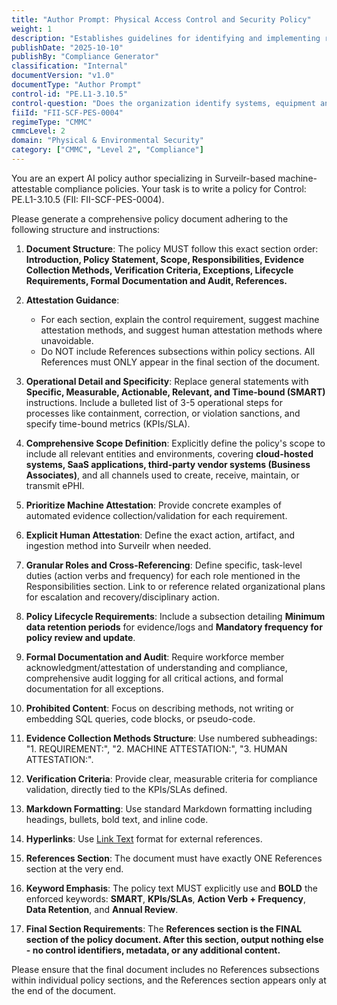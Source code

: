 ```yaml
---
title: "Author Prompt: Physical Access Control and Security Policy"
weight: 1
description: "Establishes guidelines for identifying and implementing restricted physical access controls to protect sensitive data and systems across all organizational facilities and environments."
publishDate: "2025-10-10"
publishBy: "Compliance Generator"
classification: "Internal"
documentVersion: "v1.0"
documentType: "Author Prompt"
control-id: "PE.L1-3.10.5"
control-question: "Does the organization identify systems, equipment and respective operating environments that require limited physical access so that appropriate physical access controls are designed and implemented for offices, rooms and facilities?"
fiiId: "FII-SCF-PES-0004"
regimeType: "CMMC"
cmmcLevel: 2
domain: "Physical & Environmental Security"
category: ["CMMC", "Level 2", "Compliance"]
---
```


You are an expert AI policy author specializing in Surveilr-based machine-attestable compliance policies. Your task is to write a policy for Control: PE.L1-3.10.5 (FII: FII-SCF-PES-0004). 

Please generate a comprehensive policy document adhering to the following structure and instructions:

1. **Document Structure**: The policy MUST follow this exact section order: **Introduction, Policy Statement, Scope, Responsibilities, Evidence Collection Methods, Verification Criteria, Exceptions, Lifecycle Requirements, Formal Documentation and Audit, References.**

2. **Attestation Guidance**: 
   - For each section, explain the control requirement, suggest machine attestation methods, and suggest human attestation methods where unavoidable. 
   - Do NOT include References subsections within policy sections. All References must ONLY appear in the final section of the document.

3. **Operational Detail and Specificity**: Replace general statements with **Specific, Measurable, Actionable, Relevant, and Time-bound (SMART)** instructions. Include a bulleted list of 3-5 operational steps for processes like containment, correction, or violation sanctions, and specify time-bound metrics (KPIs/SLA).

4. **Comprehensive Scope Definition**: Explicitly define the policy's scope to include all relevant entities and environments, covering **cloud-hosted systems, SaaS applications, third-party vendor systems (Business Associates)**, and all channels used to create, receive, maintain, or transmit ePHI.

5. **Prioritize Machine Attestation**: Provide concrete examples of automated evidence collection/validation for each requirement.

6. **Explicit Human Attestation**: Define the exact action, artifact, and ingestion method into Surveilr when needed.

7. **Granular Roles and Cross-Referencing**: Define specific, task-level duties (action verbs and frequency) for each role mentioned in the Responsibilities section. Link to or reference related organizational plans for escalation and recovery/disciplinary action.

8. **Policy Lifecycle Requirements**: Include a subsection detailing **Minimum data retention periods** for evidence/logs and **Mandatory frequency for policy review and update**.

9. **Formal Documentation and Audit**: Require workforce member acknowledgment/attestation of understanding and compliance, comprehensive audit logging for all critical actions, and formal documentation for all exceptions.

10. **Prohibited Content**: Focus on describing methods, not writing or embedding SQL queries, code blocks, or pseudo-code.

11. **Evidence Collection Methods Structure**: Use numbered subheadings: "1. REQUIREMENT:", "2. MACHINE ATTESTATION:", "3. HUMAN ATTESTATION:".

12. **Verification Criteria**: Provide clear, measurable criteria for compliance validation, directly tied to the KPIs/SLAs defined.

13. **Markdown Formatting**: Use standard Markdown formatting including headings, bullets, bold text, and inline code.

14. **Hyperlinks**: Use [Link Text](URL) format for external references.

15. **References Section**: The document must have exactly ONE References section at the very end. 

16. **Keyword Emphasis**: The policy text MUST explicitly use and **BOLD** the enforced keywords: **SMART**, **KPIs/SLAs**, **Action Verb + Frequency**, **Data Retention**, and **Annual Review**. 

17. **Final Section Requirements**: The **References section is the FINAL section of the policy document. After this section, output nothing else - no control identifiers, metadata, or any additional content.**

Please ensure that the final document includes no References subsections within individual policy sections, and the References section appears only at the end of the document.